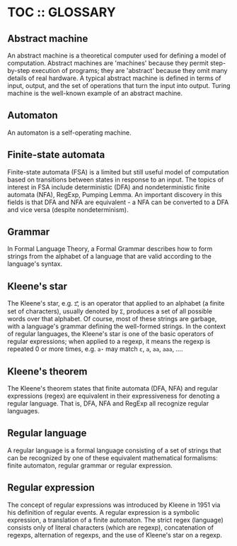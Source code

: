 # TOC :: GLOSSARY

## Abstract machine
An abstract machine is a theoretical computer used for defining a model of computation. Abstract machines are 'machines' because they permit step-by-step execution of programs; they are 'abstract' because they omit many details of real hardware. A typical abstract machine is defined in terms of input, output, and the set of operations that turn the input into output. Turing machine is the well-known example of an abstract machine.

## Automaton
An automaton is a self-operating machine.

## Finite-state automata
Finite-state automata (FSA) is a limited but still useful model of computation based on transitions between states in response to an input. The topics of interest in FSA include deterministic (DFA) and nondeterministic finite automata (NFA), RegExp, Pumping Lemma. An important discovery in this fields is that DFA and NFA are equivalent - a NFA can be converted to a DFA and vice versa (despite nondeterminism).

## Grammar
In Formal Language Theory, a Formal Grammar describes how to form strings from the alphabet of a language that are valid according to the language's syntax.

## Kleene's star
The Kleene's star, e.g. `Σ⃰`, is an operator that applied to an alphabet (a finite set of characters), usually denoted by `Σ`, produces a set of all possible words over that alphabet. Of course, most of these strings are garbage, with a language's grammar defining the well-formed strings. In the context of regular languages, the Kleene's star is one of the basic operators of regular expressions; when applied to a regexp, it means the regexp is repeated 0 or more times, e.g. `a⋆` may match `ε`, `a`, `aa`, `aaa`, ….

## Kleene's theorem
The Kleene's theorem states that finite automata (DFA, NFA) and regular expressions (regex) are equivalent in their expressiveness for denoting a regular language. That is, DFA, NFA and RegExp all recognize regular languages.

## Regular language
A regular language is a formal language consisting of a set of strings that can be recognized by one of these equivalent mathematical formalisms: finite automaton, regular grammar or regular expression.

## Regular expression
The concept of regular expressions was introduced by Kleene in 1951 via his definition of regular events. A regular expression is a symbolic expression, a translation of a finite automaton. The strict regex (language) consists only of literal characters (which are regexp), concatenation of regexps, alternation of regexps, and the use of Kleene's star on a regexp.
